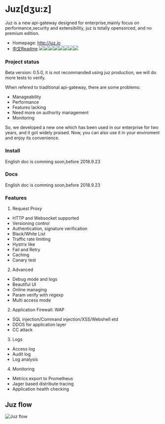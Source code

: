 # Juz[dʒu:z]

Juz is a new api-gateway designed for enterprise,mainly focus on performance,security and extensibility, juz is totally opensorced, and no premium edition.

- Homepage: http://juz.io
- <a href="ReadmeCn.md">中文Readme</a>
[![](https://sourcerer.io/fame/sunface/mafanr/juz/images/0)](https://sourcerer.io/fame/sunface/mafanr/juz/links/0)[![](https://sourcerer.io/fame/sunface/mafanr/juz/images/1)](https://sourcerer.io/fame/sunface/mafanr/juz/links/1)[![](https://sourcerer.io/fame/sunface/mafanr/juz/images/2)](https://sourcerer.io/fame/sunface/mafanr/juz/links/2)[![](https://sourcerer.io/fame/sunface/mafanr/juz/images/3)](https://sourcerer.io/fame/sunface/mafanr/juz/links/3)[![](https://sourcerer.io/fame/sunface/mafanr/juz/images/4)](https://sourcerer.io/fame/sunface/mafanr/juz/links/4)[![](https://sourcerer.io/fame/sunface/mafanr/juz/images/5)](https://sourcerer.io/fame/sunface/mafanr/juz/links/5)[![](https://sourcerer.io/fame/sunface/mafanr/juz/images/6)](https://sourcerer.io/fame/sunface/mafanr/juz/links/6)[![](https://sourcerer.io/fame/sunface/mafanr/juz/images/7)](https://sourcerer.io/fame/sunface/mafanr/juz/links/7)

### Project status
Beta version: 0.5.0, it is not recommanded using juz production, we will do more tests to verify.

When refered to traditional api-gateway, there are some problems:
- Manageability
- Performance
- Features lacking
- Need more on authority management
- Monitoring

So, we developed a new one which has been used in our enterprise for two years,  and it got widely praised. Now, you can also use it in your enviroment and enjoy its convenience.

### Install
English doc  is comming soon,before 2018.9.23

### Docs
English doc  is comming soon,before 2018.9.23

### Features

1. Request Proxy
- HTTP and Websocket supported
- Versioning control
- Authentication, signature verification
- Black/White List
- Traffic rate limiting
- Hystrix like 
- Fail and Retry
- Caching
- Canary test

2. Advanced
- Debug mode and logs
- Beautiful UI
- Online managing
- Param verify with regexp
- Multi access mode

2. Application Firewall: WAP
- SQL injection/Command injection/XSS/Webshell etd
- DDOS for application layer
- CC attack

3. Logs
- Access log
- Audit log
- Log analysis

4. Monitoring
- Metrics export to Prometheus
- Jager based distribute tracing
- Application health checking


Juz flow
--- 
![Juz flow](https://upload-images.jianshu.io/upload_images/8245841-09ab7c05653b1bfd.jpeg?imageMogr2/auto-orient/strip%7CimageView2/2/w/1240)